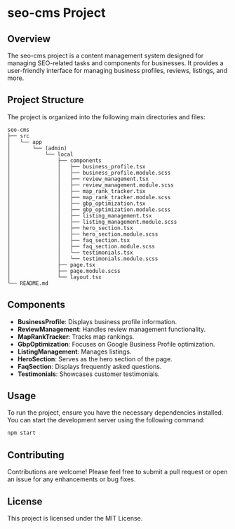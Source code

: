 # seo-cms Project

## Overview
The seo-cms project is a content management system designed for managing SEO-related tasks and components for businesses. It provides a user-friendly interface for managing business profiles, reviews, listings, and more.

## Project Structure
The project is organized into the following main directories and files:

```
seo-cms
├── src
│   └── app
│       └── (admin)
│           └── local
│               ├── components
│               │   ├── business_profile.tsx
│               │   ├── business_profile.module.scss
│               │   ├── review_management.tsx
│               │   ├── review_management.module.scss
│               │   ├── map_rank_tracker.tsx
│               │   ├── map_rank_tracker.module.scss
│               │   ├── gbp_optimization.tsx
│               │   ├── gbp_optimization.module.scss
│               │   ├── listing_management.tsx
│               │   ├── listing_management.module.scss
│               │   ├── hero_section.tsx
│               │   ├── hero_section.module.scss
│               │   ├── faq_section.tsx
│               │   ├── faq_section.module.scss
│               │   └── testimonials.tsx
│               │   └── testimonials.module.scss
│               ├── page.tsx
│               ├── page.module.scss
│               └── layout.tsx
└── README.md
```

## Components
- **BusinessProfile**: Displays business profile information.
- **ReviewManagement**: Handles review management functionality.
- **MapRankTracker**: Tracks map rankings.
- **GbpOptimization**: Focuses on Google Business Profile optimization.
- **ListingManagement**: Manages listings.
- **HeroSection**: Serves as the hero section of the page.
- **FaqSection**: Displays frequently asked questions.
- **Testimonials**: Showcases customer testimonials.

## Usage
To run the project, ensure you have the necessary dependencies installed. You can start the development server using the following command:

```bash
npm start
```

## Contributing
Contributions are welcome! Please feel free to submit a pull request or open an issue for any enhancements or bug fixes.

## License
This project is licensed under the MIT License.